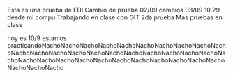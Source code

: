 Esta es una prueba de EDI
Cambio de prueba 02/09
cambios 03/09 10.29 desde mi compu
Trabajando en clase con GIT
2da prueba
Mas pruebas en clase

hoy es 10/9 estamos practicandoNachoNachoNachoNachoNachoNachoNachoNachoNachoNachoNachoNachoNachoNachoNachoNachoNachoNachoNachoNachoNachoNachoNachoNachoNachoNachoNachoNachoNachoNachoNachoNachoNachoNachoNachoNacho
